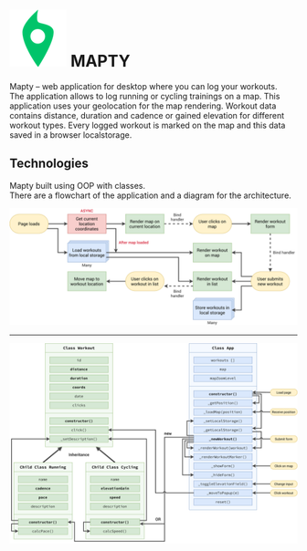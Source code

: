 # ![Mapty](https://github.com/mrushkova/mapty/blob/master/icon.png) MAPTY

Mapty – web application for desktop where you can log your workouts.  
The application allows to log running or cycling trainings on a map.
This application uses your geolocation for the map rendering.
Workout data contains distance, duration and cadence or gained elevation for different workout types.
Every logged workout is marked on the map and this data saved in a browser localstorage.

## Technologies

Mapty built using OOP with classes.  
There are a flowchart of the application and a diagram for the architecture.

![Flowchart](https://github.com/mrushkova/mapty/blob/master/Mapty-flowchart.png)

---

![Architecture](https://github.com/mrushkova/mapty/blob/master/Mapty-architecture-final.png)
